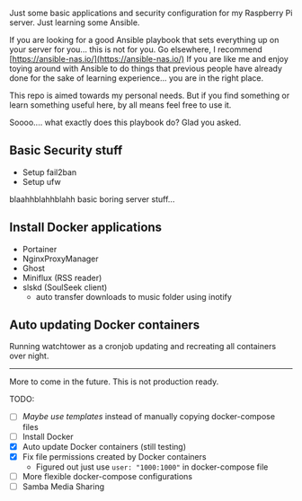 Just some basic applications and security configuration for my Raspberry Pi server. 
Just learning some Ansible.

If you are looking for a good Ansible playbook that sets everything up on your server for you... this is not for you.
Go elsewhere, I recommend [https://ansible-nas.io/](https://ansible-nas.io/)
If you are like me and enjoy toying around with Ansible to do things that previous people have already done for the sake of learning experience... you are in the right place.

This repo is aimed towards my personal needs.
But if you find something or learn something useful here, by all means feel free to use it.

Soooo.... what exactly does this playbook do? Glad you asked.

## Basic Security stuff

- Setup fail2ban
- Setup ufw

blaahhblahhblahh basic boring server stuff...

## Install Docker applications

- Portainer
- NginxProxyManager
- Ghost
- Miniflux (RSS reader)
- slskd (SoulSeek client)
  - auto transfer downloads to music folder using inotify

## Auto updating Docker containers

Running watchtower as a cronjob updating and recreating all containers over night.

---

More to come in the future.
This is not production ready.

TODO:
- [ ] *Maybe use templates* instead of manually copying docker-compose files
- [ ] Install Docker
- [x] Auto update Docker containers (still testing)
- [x] Fix file permissions created by Docker containers
  - Figured out just use ``user: "1000:1000"`` in docker-compose file
- [ ] More flexible docker-compose configurations
- [ ] Samba Media Sharing

